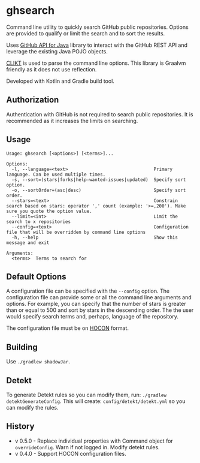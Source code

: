 # ghsearch

Command line utility to quickly search GitHub public repositories.  Options
are provided to qualify or limit the search and to sort the results.

Uses [GitHub API for Java](https://hub4j.github.io/github-api/) library
to interact with the GitHub REST API and leverage the existing Java POJO
objects.

[CLIKT](https://ajalt.github.io/clikt/) is used to parse the command
line options.  This library is Graalvm friendly as it does not use
reflection.

Developed with Kotlin and Gradle build tool.

## Authorization
Authentication with GitHub is not required to search public repositories.  It is recommended as it increases the 
limits on searching.



## Usage
```shell
Usage: ghsearch [<options>] [<terms>]...

Options:
  -l, --language=<text>                                Primary language. Can be used multiple times.
  -s, --sort=(stars|forks|help-wanted-issues|updated)  Specify sort option.
  -o, --sortOrder=(asc|desc)                           Specify sort order.
  --stars=<text>                                       Constrain search based on stars: operator ',' count (example: '>=,200'). Make sure you quote the option value.
  --limit=<int>                                        Limit the search to x repositories
  --config=<text>                                      Configuration file that will be overridden by command line options
  -h, --help                                           Show this message and exit

Arguments:
  <terms>  Terms to search for

```

## Default Options

A configuration file can be specified with the `--config` option.  The configuration file can provide some or all
the command line arguments and options.  For example, you can specify that the number of stars is greater than 
or equal to 500 and sort by stars in the descending order.  The the user would specify search terms and, perhaps, 
language of the repository.

The configuration file must be on 
[HOCON](https://github.com/lightbend/config/blob/main/HOCON.md) format.

## Building
Use `./gradlew shadowJar`.

## Detekt

To generate Detekt rules so you can modify them, run: `./gradlew detektGenerateConfig`.  This will create:
`config/detekt/detekt.yml` so you can modify the rules.

## History
* v 0.5.0 - Replace individual properties with Command object for `overrideConfig`. Warn if not logged in.  Modify
detekt rules.
* v 0.4.0 - Support HOCON configuration files.
